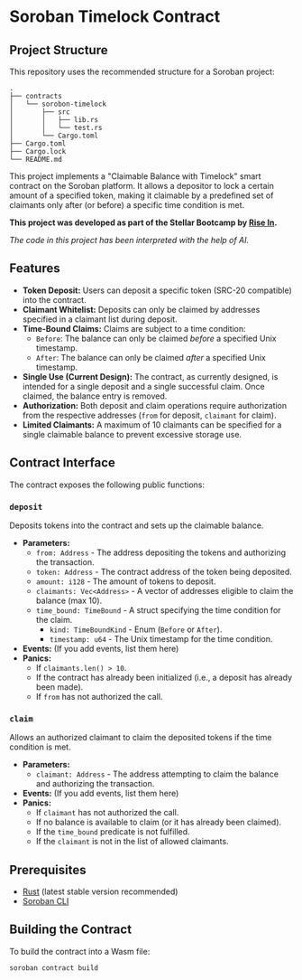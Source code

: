 # Soroban Timelock Contract

## Project Structure

This repository uses the recommended structure for a Soroban project:
```text
.
├── contracts
│   └── sorobon-timelock
│       ├── src
│       │   ├── lib.rs
│       │   └── test.rs
│       └── Cargo.toml
├── Cargo.toml
├── Cargo.lock
└── README.md
```


This project implements a "Claimable Balance with Timelock" smart contract on the Soroban platform. It allows a depositor to lock a certain amount of a specified token, making it claimable by a predefined set of claimants only after (or before) a specific time condition is met.

**This project was developed as part of the Stellar Bootcamp by [Rise In](https://www.risein.com/).**

*The code in this project has been interpreted with the help of AI.*


## Features

*   **Token Deposit:** Users can deposit a specific token (SRC-20 compatible) into the contract.
*   **Claimant Whitelist:** Deposits can only be claimed by addresses specified in a claimant list during deposit.
*   **Time-Bound Claims:** Claims are subject to a time condition:
    *   `Before`: The balance can only be claimed *before* a specified Unix timestamp.
    *   `After`: The balance can only be claimed *after* a specified Unix timestamp.
*   **Single Use (Current Design):** The contract, as currently designed, is intended for a single deposit and a single successful claim. Once claimed, the balance entry is removed.
*   **Authorization:** Both deposit and claim operations require authorization from the respective addresses (`from` for deposit, `claimant` for claim).
*   **Limited Claimants:** A maximum of 10 claimants can be specified for a single claimable balance to prevent excessive storage use.

## Contract Interface

The contract exposes the following public functions:

### `deposit`

Deposits tokens into the contract and sets up the claimable balance.

*   **Parameters:**
    *   `from: Address` - The address depositing the tokens and authorizing the transaction.
    *   `token: Address` - The contract address of the token being deposited.
    *   `amount: i128` - The amount of tokens to deposit.
    *   `claimants: Vec<Address>` - A vector of addresses eligible to claim the balance (max 10).
    *   `time_bound: TimeBound` - A struct specifying the time condition for the claim.
        *   `kind: TimeBoundKind` - Enum (`Before` or `After`).
        *   `timestamp: u64` - The Unix timestamp for the time condition.
*   **Events:** (If you add events, list them here)
*   **Panics:**
    *   If `claimants.len() > 10`.
    *   If the contract has already been initialized (i.e., a deposit has already been made).
    *   If `from` has not authorized the call.

### `claim`

Allows an authorized claimant to claim the deposited tokens if the time condition is met.

*   **Parameters:**
    *   `claimant: Address` - The address attempting to claim the balance and authorizing the transaction.
*   **Events:** (If you add events, list them here)
*   **Panics:**
    *   If `claimant` has not authorized the call.
    *   If no balance is available to claim (or it has already been claimed).
    *   If the `time_bound` predicate is not fulfilled.
    *   If the `claimant` is not in the list of allowed claimants.

## Prerequisites

*   [Rust](https://www.rust-lang.org/tools/install) (latest stable version recommended)
*   [Soroban CLI](https://soroban.stellar.org/docs/getting-started/setup)

## Building the Contract

To build the contract into a Wasm file:

```bash
soroban contract build
